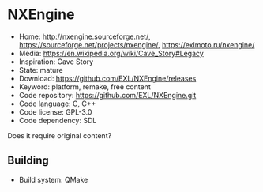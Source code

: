 # NXEngine

- Home: http://nxengine.sourceforge.net/, https://sourceforge.net/projects/nxengine/, https://exlmoto.ru/nxengine/
- Media: https://en.wikipedia.org/wiki/Cave_Story#Legacy
- Inspiration: Cave Story
- State: mature
- Download: https://github.com/EXL/NXEngine/releases
- Keyword: platform, remake, free content
- Code repository: https://github.com/EXL/NXEngine.git
- Code language: C, C++
- Code license: GPL-3.0
- Code dependency: SDL

Does it require original content?

## Building

- Build system: QMake
